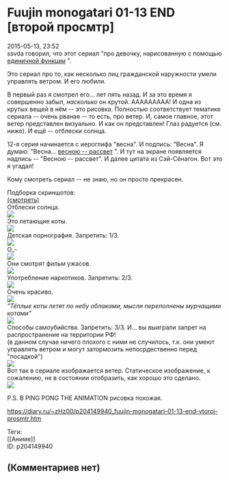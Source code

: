 Fuujin monogatari 01-13 END [второй просмтр]
============================================

  
2015-05-13, 23:52  
 ssvda говорил, что этот сериал "про девочку, нарисованную с помощью  [единичной функции](https://ru.wikipedia.org/wiki/%D0%A4%D1%83%D0%BD%D0%BA%D1%86%D0%B8%D1%8F_%D0%A5%D0%B5%D0%B2%D0%B8%D1%81%D0%B0%D0%B9%D0%B4%D0%B0)  ".   
   
 Это сериал про то, как несколько лиц гражданской наружности умели управлять ветром. И его любили.   
   
 В первый раз я смотрел его... лет пять назад. И за это время я совершенно забыл,  *насколько*  он крутой. ААААААААА! И одна из крутых вещей в нём -- это рисовка. Полностью соответствует тематике сериала -- очень рваная -- то есть, про ветер. И, самое главное, этот ветер представлен визуально. И как он представлен! Глаз радуется (см. ниже). И ещё -- отблески солнца.   
   
 12-я серия начинается с иероглифа "весна". И подпись: "Весна". Я думаю: "Весна...  [весною -- рассвет](http://www.lib.ru/INPROZ/SENAGON/pillowbook.txt)  ". И тут на экране появляется надпись -- "Весною -- рассвет". И далее цитата из Сэй-Сёнагон. Вот это я угадал!   
   
 Кому смотреть сериал -- не знаю, но он просто прекрасен.   
   
 Подборка скриншотов:   
  [(смотреть)](https://zHz00.diary.ru/p204149940.htm?index=1#linkmore204149940m1)       
 Отблески солнца.   
  [![](pics/Sxs1GJ5l.png)](http://i.imgur.com/Sxs1GJ5.png)    
 Это летающие коты.   
  [![](pics/e25DB8Al.png)](http://i.imgur.com/e25DB8A.png)    
 Детская порнография. Запретить: 1/3.   
  [![](pics/x4FurJ6l.png)](http://i.imgur.com/x4FurJ6.png)    
 О\_-   
  [![](pics/loZPJ7ol.png)](http://i.imgur.com/loZPJ7o.png)    
 Они смотрят фильм ужасов.   
  [![](pics/vGO8U1cl.png)](http://i.imgur.com/vGO8U1c.png)    
 Употребление наркотиков. Запретить: 2/3.   
  [![](pics/DUEY06al.png)](http://i.imgur.com/DUEY06a.png)    
 Очень красиво.   
  [![](pics/TVjLR7Tl.png)](http://i.imgur.com/TVjLR7T.png)    
  *"Тёплые коты летят по небу облаками, мысли переполнены мурчащими котами"*    
  [![](pics/z3Wh61hl.png)](http://i.imgur.com/z3Wh61h.png)    
 Способы самоубийства. Запретить: 3/3. И... вы выиграли запрет на распространение на территории РФ!   
 (в данном случае ничего плохого с ними не случилось, т.к. они умеют управлять ветром и могут затормозить непосрдественно перед "посадкой")   
  [![](pics/w8pAhoIl.png)](http://i.imgur.com/w8pAhoI.png)    
 Вот так в сериале изображается ветер. Статическое изображение, к сожалению, не в состоянии отобразить, как хорошо это сделано.   
  [![](pics/GNehPSFl.png)](http://i.imgur.com/GNehPSF.png)    
   
      
   
 P.S. В PING PONG THE ANIMATION рисовка похожая.   
  
<https://diary.ru/~zHz00/p204149940_fuujin-monogatari-01-13-end-vtoroj-prosmtr.htm>  
  
Теги:  
[[Аниме]]  
ID: p204149940  


(Комментариев нет)
------------------